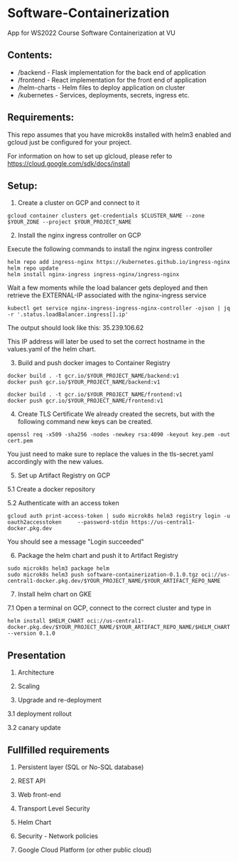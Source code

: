 # Software-Containerization
App for WS2022 Course Software Containerization at VU

## Contents:
- /backend - Flask implementation for the back end of application
- /frontend - React implementation for the front end of application
- /helm-charts - Helm files to deploy application on cluster
- /kubernetes - Services, deployments, secrets, ingress etc.

## Requirements:

This repo assumes that you have microk8s installed with helm3 enabled and gcloud just be configured for your project.

For information on how to set up glcloud, please refer to https://cloud.google.com/sdk/docs/install

## Setup:
1. Create a cluster on GCP and connect to it
```
gcloud container clusters get-credentials $CLUSTER_NAME --zone $YOUR_ZONE --project $YOUR_PROJECT_NAME
```

2. Install the nginx ingress controller on GCP

Execute the following commands to install the nginx ingress controller
```
helm repo add ingress-nginx https://kubernetes.github.io/ingress-nginx
helm repo update
helm install nginx-ingress ingress-nginx/ingress-nginx
```

Wait a few moments while the load balancer gets deployed and then retrieve the EXTERNAL-IP associated with the nginx-ingress service
```
kubectl get service nginx-ingress-ingress-nginx-controller -ojson | jq -r '.status.loadBalancer.ingress[].ip'
```
The output should look like this:
    35.239.106.62

This IP address will later be used to set the correct hostname in the values.yaml of the helm chart. 

3. Build and push docker images to Container Registry
```
docker build . -t gcr.io/$YOUR_PROJECT_NAME/backend:v1
docker push gcr.io/$YOUR_PROJECT_NAME/backend:v1

docker build . -t gcr.io/$YOUR_PROJECT_NAME/frontend:v1
docker push gcr.io/$YOUR_PROJECT_NAME/frontend:v1
```
4. Create TLS Certificate
We already created the secrets, but with the following command new keys can be created.
```
openssl req -x509 -sha256 -nodes -newkey rsa:4090 -keyout key.pem -out cert.pem
```
You just need to make sure to replace the values in the tls-secret.yaml accordingly with the new values.


5. Set up Artifact Registry on GCP

5.1 Create a docker repository

5.2 Authenticate with an access token
```
gcloud auth print-access-token | sudo microk8s helm3 registry login -u oauth2accesstoken     --password-stdin https://us-central1-docker.pkg.dev
```
You should see a message "Login succeeded"


6. Package the helm chart and push it to Artifact Registry
```
sudo microk8s helm3 package helm
sudo microk8s helm3 push software-containerization-0.1.0.tgz oci://us-central1-docker.pkg.dev/$YOUR_PROJECT_NAME/$YOUR_ARTIFACT_REPO_NAME
```

7. Install helm chart on GKE

7.1 Open a terminal on GCP, connect to the correct cluster and type in
```
helm install $HELM_CHART oci://us-central1-docker.pkg.dev/$YOUR_PROJECT_NAME/$YOUR_ARTIFACT_REPO_NAME/$HELM_CHART --version 0.1.0
```


## Presentation

1. Architecture

2. Scaling

3. Upgrade and re-deployment

3.1 deployment rollout

3.2 canary update




## Fullfilled requirements


1. Persistent layer (SQL or No-SQL database)

2. REST API

3. Web front-end

4. Transport Level Security

5. Helm Chart

6. Security - Network policies

7. Google Cloud Platform (or other public cloud)


